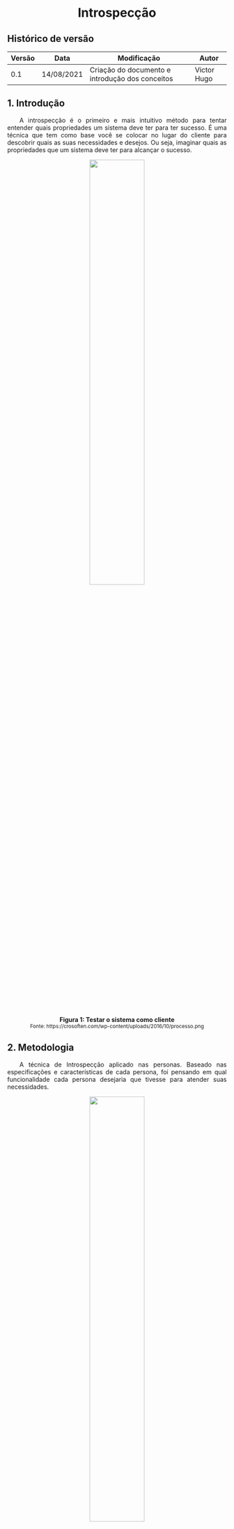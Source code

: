# <center> Introspecção

## Histórico de versão
| Versão | Data | Modificação | Autor |
|--|--|--|--|
| 0.1 | 14/08/2021 | Criação do documento e introdução dos conceitos | Victor Hugo |

<div align="justify">

## 1. Introdução
&emsp;&emsp;A introspecção é o primeiro e mais intuitivo método para tentar entender quais propriedades um sistema deve ter para ter sucesso. É uma técnica que tem como base você se colocar no lugar do cliente para descobrir quais as suas necessidades e desejos. Ou seja, imaginar quais as propriedades que um sistema deve ter para alcançar o sucesso.

<p align='center'>
    <img src='images/introspeccao2.png' width=50% height=auto>
    <figcaption align='center'>
        <b>Figura 1: Testar o sistema como cliente</b>
        <br>
        <small>Fonte: https://crosoften.com/wp-content/uploads/2016/10/processo.png</small>
    </figcaption>
</p>

## 2. Metodologia
&emsp;&emsp;A técnica de Introspecção aplicado nas personas. Baseado nas especificações e características de cada persona, foi pensando em qual funcionalidade cada persona desejaria que tivesse para atender suas necessidades.

<p align='center'>
    <img src='images/introspeccao3.jpg' width=50% height=auto>
    <figcaption align='center'>
        <b>Figura 2: Diferentes tipo de persona</b>
        <br>
        <small>Fonte: https://digitalpixel.com.br/voce-ja-sabe-o-que-e-uma-persona/</small>
    </figcaption>
</p>

## 3. Objetivo
&emsp;&emsp; Manter a qualidade do software ao conseguir que a maioria dos requisitos definidos como prioritários (e consequentemente os sucessores) estejam em um estado funcional e satisfatório partindo do feedback vindo de diferentes personas possívei. É importante para concretização de tal objetivo seguir a atualização deste documento com os relatos mais recentes.

<p align='center'>
    <img src='images/introspeccao4.jpg' width=50% height=auto>
    <figcaption align='center'>
        <b>Figura 3: Focar no objetivo</b>
        <br>
        <small>Fonte: https://image.freepik.com/vetores-gratis/conceito-de-vetor-de-configuracao-de-objetivo_1325-737.jpg</small>
    </figcaption>
</p>

## 4. Personas
- Victor Hugo

## 5. Resultado

|ID | Persona | Requisito | Tipo de Requisito |
|:-:|:-|:-|:-|
| 1 | Victor Hugo | Listar [hemocentro](https://requisitos-de-software.github.io/2021.1-Hemovida/#/./modelagem/lexico?id=hemocentro) | Funcional |
| 2 | Victor Hugo | Detalhar dados do [hemocentro](https://requisitos-de-software.github.io/2021.1-Hemovida/#/./modelagem/lexico?id=hemocentro)  | Funcional |
| 3 | Victor Hugo | Traçar rota | Funcional |
| 4 | Victor Hugo | Apresentar Geolocalização dos [hemocentro](https://requisitos-de-software.github.io/2021.1-Hemovida/#/./modelagem/lexico?id=hemocentro)s | Funcional |
| 5 | Victor Hugo | Divulgar campanhas publicitárias | Funcional |
| 6 | Victor Hugo | [compartilhar campanha](https://requisitos-de-software.github.io/2021.1-Hemovida/#/./modelagem/lexico?id=compartilhar-campanha-de-doação) via rede social | Funcional |
| 7 | Victor Hugo | Regras para [doação de sangue](https://requisitos-de-software.github.io/2021.1-Hemovida/#/./modelagem/lexico?id=doação-de-sangue) | Funcional |
| 8 | Victor Hugo | Espaço do doador de sangue | Funcional |
| 9 | Victor Hugo | Compartilhar localização | Não funcional |
| 10 | Victor Hugo | Histórico de doações (próprias) | Funcional |
| 11 | Victor Hugo | Avaliar [hemocentro](https://requisitos-de-software.github.io/2021.1-Hemovida/#/./modelagem/lexico?id=hemocentro) | Funcional |
| 12 | Victor Hugo | [agendar doação](https://requisitos-de-software.github.io/2021.1-Hemovida/#/./modelagem/lexico?id=agendar-doações) de sangue | Não Funcional |
| 13 | Victor Hugo | Apresentar avisos e alertas | Funcional |
| 14 | Victor Hugo | Convidar um amigo a doar sangue | Funcional |


## 6. Referências

- SOMMERVILLE. Ian. 2011. Engenharia de Software.
- Software Requeriments Engineering. Disponível em: https://web.uettaxila.edu.pk/CMS/SP2013/seSREbs/notes%5CSRE%20Lec_%204.pdf Acesso em: 26 fev. 2021.
- https://github.com/Requisitos-de-Software/2020.2-CarteiraDigitalTransito/blob/main/docs/elicitacao/introspeccao.md

</div> 
